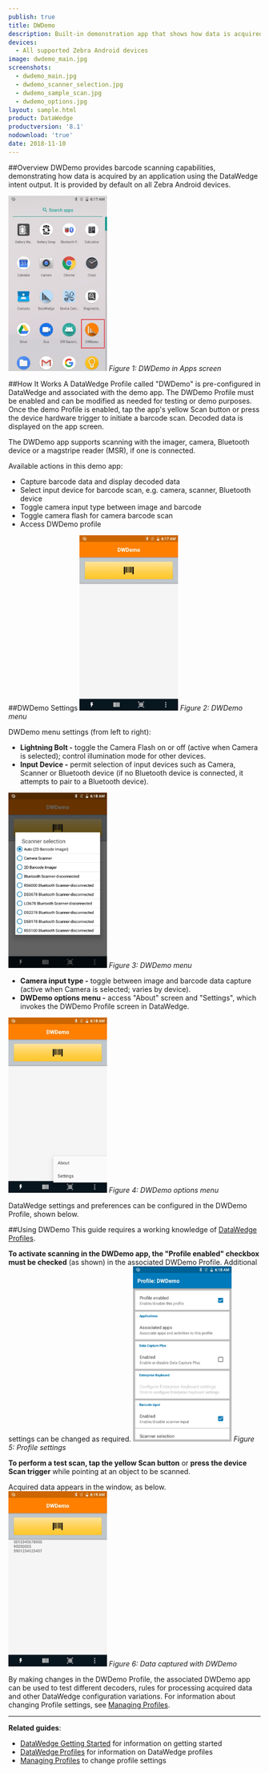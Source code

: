 ```yaml
---
publish: true
title: DWDemo
description: Built-in demonstration app that shows how data is acquired by using the DataWedge intent output. 
devices:
  - All supported Zebra Android devices
image: dwdemo_main.jpg
screenshots:
  - dwdemo_main.jpg
  - dwdemo_scanner_selection.jpg
  - dwdemo_sample_scan.jpg
  - dwdemo_options.jpg
layout: sample.html
product: DataWedge
productversion: '8.1'
nodownload: 'true'
date: 2018-11-10
---
```


##Overview 
DWDemo provides barcode scanning capabilities, demonstrating how data is acquired by an application using the DataWedge intent output. It is provided by default on all Zebra Android devices.

<img style="height:350px" src="dwdemo_launcher.jpg"/>
<i>Figure 1: DWDemo in Apps screen</i>

##How It Works
A DataWedge Profile called "DWDemo" is pre-configured in DataWedge and associated with the demo app. The DWDemo Profile must be enabled and can be modified as needed for testing or demo purposes. Once the demo Profile is enabled, tap the app's yellow Scan button or press the device hardware trigger to initiate a barcode scan.  Decoded data is displayed on the app screen. 

The DWDemo app supports scanning with the imager, camera, Bluetooth device or a magstripe reader (MSR), if one is connected.

Available actions in this demo app: 
* Capture barcode data and display decoded data
* Select input device for barcode scan, e.g. camera, scanner, Bluetooth device
* Toggle camera input type between image and barcode
* Toggle camera flash for camera barcode scan
* Access DWDemo profile

##DWDemo Settings
<img style="height:350px" src="dwdemo_main.jpg"/>
<i>Figure 2: DWDemo menu</i>

DWDemo menu settings (from left to right):
* **Lightning Bolt -** toggle the Camera Flash on or off (active when Camera is selected); control illumination mode for other devices. 
* **Input Device -** permit selection of input devices such as Camera, Scanner or Bluetooth device (if no Bluetooth device is connected, it attempts to pair to a Bluetooth device). 

<img style="height:350px" src="dwdemo_scanner_selection.jpg"/>
<i>Figure 3: DWDemo menu</i>

* **Camera input type -** toggle between image and barcode data capture (active when Camera is selected; varies by device).
* **DWDemo options menu -** access "About" screen and "Settings", which invokes the DWDemo Profile screen in DataWedge.

<img style="height:350px" src="dwdemo_options.jpg"/>
<i>Figure 4: DWDemo options menu</i>

DataWedge settings and preferences can be configured in the DWDemo Profile, shown below. 

##Using DWDemo
This guide requires a working knowledge of [DataWedge Profiles](../../profiles). 

<b>To activate scanning in the DWDemo app, the "Profile enabled" checkbox must be checked</b> (as shown) in the associated DWDemo Profile. Additional settings can be changed as required. 
<img style="height:350px" src="dwdemo_profile.jpg"/>
<i>Figure 5: Profile settings</i>

**To perform a test scan, tap the yellow Scan button** or **press the device Scan trigger** while pointing at an object to be scanned. 

Acquired data appears in the window, as below.
<img style="height:350px" src="dwdemo_sample_scan.jpg"/>
<i>Figure 6: Data captured with DWDemo</i>

By making changes in the DWDemo Profile, the associated DWDemo app can be used to test different decoders, rules for processing acquired data and other DataWedge configuration variations. For information about changing Profile settings, see [Managing Profiles](../../createprofile).  
  





-----

**Related guides**:

* [DataWedge Getting Started](../../profiles) for information on getting started
* [DataWedge Profiles](../../profiles) for information on DataWedge profiles 
* [Managing Profiles](../../createprofile) to change profile settings




